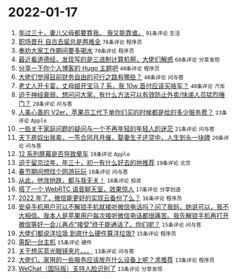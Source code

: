 # 2022-01-17

1. [年过三十，妻儿父母都要靠我。 我又能靠谁。](https://www.v2ex.com/t/828680) `91条评论` `生活`
1. [职场晋升 自古去留总是两难全](https://www.v2ex.com/t/828670) `76条评论` `程序员`
1. [奉劝大家工作期间要多喝水](https://www.v2ex.com/t/828645) `70条评论` `程序员`
1. [最近看道德经，发现写的是三进制计算机啊，大佬们解惑](https://www.v2ex.com/t/828650) `68条评论` `分享发现`
1. [分享一下你个人博客的 Hugo 主题吧](https://www.v2ex.com/t/828677) `40条评论` `程序员`
1. [大佬们觉得目前财务自由的可行之路有哪些？](https://www.v2ex.com/t/828693) `40条评论` `问与答`
1. [老丈人开卡宴，丈母娘开宝马 7 系，我 10w 首付应该买啥车？](https://www.v2ex.com/t/828771) `40条评论` `汽车`
1. [迫于神经衰弱，想问问大家，有什么方法可以有效防止外卖/快递人员猛烈捶门？](https://www.v2ex.com/t/828724) `28条评论` `问与答`
1. [人美心善的 V2er，苹果员工代下单你们买的时候都是给的多少服务费？](https://www.v2ex.com/t/828649) `23条评论` `Apple`
1. [一些关于家庭问题的疑问与一个不再年轻的年轻人的迷茫](https://www.v2ex.com/t/828733) `21条评论` `问与答`
1. [天下房奴出我辈，一签合同月月催，娶妻生子还贷中，人生到头一块碑](https://www.v2ex.com/t/828659) `20条评论` `问与答`
1. [12 系列屏幕是否导致晕车](https://www.v2ex.com/t/828751) `19条评论` `Apple`
1. [迫于留京过年，年三十，初一有什么好去的地推荐](https://www.v2ex.com/t/828715) `19条评论` `北京`
1. [春节期间想找个网游玩玩](https://www.v2ex.com/t/828767) `18条评论` `问与答`
1. [从此，他涨他跌，都与我无关！](https://www.v2ex.com/t/828732) `18条评论` `投资`
1. [搭了一个 WebRTC 语音聊天室，效果惊人](https://www.v2ex.com/t/828646) `17条评论` `分享创造`
1. [2022 年了，微信能更好的实现云备份了么？](https://www.v2ex.com/t/828710) `16条评论` `程序员`
1. [安卓手机用户可以不解锁手机就接听微信电话吗？问了我妈，她说可以，我不大相信。我本人是苹果用户每次接听微信电话都很痛苦。我先解锁手机再打开微信等好一会儿再点“接受”终于能通话了。你们呢？](https://www.v2ex.com/t/828755) `15条评论` `问与答`
1. [大佬们都说洋垃圾,到底什么硬件算洋垃圾?](https://www.v2ex.com/t/828739) `15条评论` `程序员`
1. [需配一台主机](https://www.v2ex.com/t/828688) `15条评论` `硬件`
1. [关于想买蓝光眼镜夹片。。。](https://www.v2ex.com/t/828772) `13条评论` `问与答`
1. [大佬们，家用的一些服务应该放在什么设备上呢？求推荐](https://www.v2ex.com/t/828712) `13条评论` `程序员`
1. [WeChat（国际版）支持人脸识别了](https://www.v2ex.com/t/828678) `13条评论` `分享发现`
